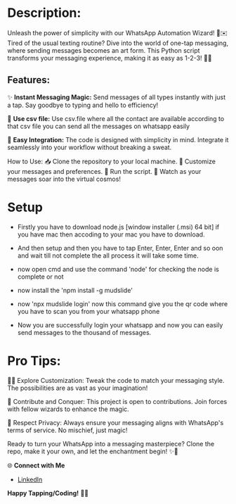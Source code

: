 # Description:
Unleash the power of simplicity with our WhatsApp Automation Wizard! 🌟✉️ Tired of the usual texting routine? Dive into the world of one-tap messaging, where sending messages becomes an art form. This Python script transforms your messaging experience, making it as easy as 1-2-3! 🚀📱

## Features:
✨ **Instant Messaging Magic:** Send messages of all types instantly with just a tap. Say goodbye to typing and hello to efficiency!

🌈 **Use csv file:** Use csv.file where all the contact are available according to that csv file you can send all the messages on whatsapp easily

🚀 **Easy Integration:** The code is designed with simplicity in mind. Integrate it seamlessly into your workflow without breaking a sweat.

How to Use:
📥 Clone the repository to your local machine.
🔧 Customize your messages and preferences.
🚀 Run the script.
🎉 Watch as your messages soar into the virtual cosmos!

# Setup 
- Firstly you have to download node.js [window installer (.msi) 64 bit] if you have mac then accoding to your mac you have to download.

- And then setup and then you  have to tap Enter, Enter, Enter and so oon and wait till not complete the all process it will take some time.

- now open cmd and use the command 'node' for checking the node is complete or not

- now install the 'npm install -g mudslide'

- now 'npx mudslide login' now this command give you the qr code where you have to scan you from your whatsapp phone

- Now you are successfully login your whatsapp and now you can easily send messages to the thousand of messages.

# Pro Tips:
🕵️‍♀️ Explore Customization: Tweak the code to match your messaging style. The possibilities are as vast as your imagination!

🤖 Contribute and Conquer: This project is open to contributions. Join forces with fellow wizards to enhance the magic.

🚫 Respect Privacy: Always ensure your messaging aligns with WhatsApp's terms of service. No mischief, just magic!

Ready to turn your WhatsApp into a messaging masterpiece? Clone the repo, make it your own, and let the enchantment begin! ✨🚀

🌐 **Connect with Me**
- [LinkedIn](www.linkedin.com/in/md-azfar-alam)

  

**Happy Tapping/Coding!** 📲💬
